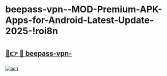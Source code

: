 # beepass-vpn--MOD-Premium-APK-Apps-for-Android-Latest-Update-2025-!roi8n

# <h2><a href="https://sx7ota.esa.edu.pl?title=beepass-vpn-&ref=roi8n">🔗👉 🔴 beepass-vpn-</a></h2>

[![acn](https://github.com/user-attachments/assets/0f9c940e-d8b0-45ae-aac7-cd30a18b3e1c)](https://sx7ota.esa.edu.pl?title=beepass-vpn-&ref=roi8n)

